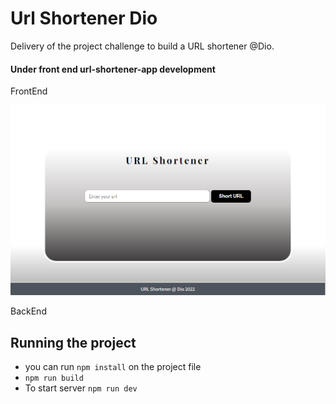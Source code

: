 # Url Shortener Dio

Delivery of the project challenge to build a URL shortener @Dio.


#### Under front end url-shortener-app development 

FrontEnd

![capa](./image/capa.png)


BackEnd

## Running the project

- you can run `npm install` on the project file
- `npm run build`
- To start server `npm run dev`